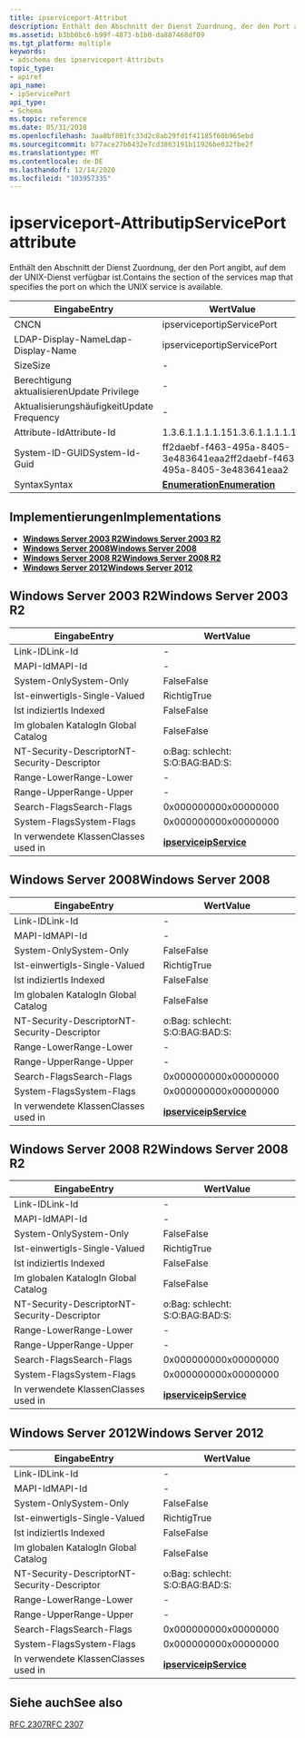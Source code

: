 ```yaml
---
title: ipserviceport-Attribut
description: Enthält den Abschnitt der Dienst Zuordnung, der den Port angibt, auf dem der UNIX-Dienst verfügbar ist.
ms.assetid: b3bb0bc6-b99f-4873-b1b0-da887468df09
ms.tgt_platform: multiple
keywords:
- adschema des ipserviceport-Attributs
topic_type:
- apiref
api_name:
- ipServicePort
api_type:
- Schema
ms.topic: reference
ms.date: 05/31/2018
ms.openlocfilehash: 3aa8bf801fc33d2c8ab29fd1f41185f60b965ebd
ms.sourcegitcommit: b77ace27b0432e7cd3863191b11926be032fbe2f
ms.translationtype: MT
ms.contentlocale: de-DE
ms.lasthandoff: 12/14/2020
ms.locfileid: "103957335"
---
```

# <a name="ipserviceport-attribute"></a><span data-ttu-id="d4feb-104">ipserviceport-Attribut</span><span class="sxs-lookup"><span data-stu-id="d4feb-104">ipServicePort attribute</span></span>

<span data-ttu-id="d4feb-105">Enthält den Abschnitt der Dienst Zuordnung, der den Port angibt, auf dem der UNIX-Dienst verfügbar ist.</span><span class="sxs-lookup"><span data-stu-id="d4feb-105">Contains the section of the services map that specifies the port on which the UNIX service is available.</span></span>



| <span data-ttu-id="d4feb-106">Eingabe</span><span class="sxs-lookup"><span data-stu-id="d4feb-106">Entry</span></span> | <span data-ttu-id="d4feb-107">Wert</span><span class="sxs-lookup"><span data-stu-id="d4feb-107">Value</span></span> |
|-------------------|--------------------------------------|
| <span data-ttu-id="d4feb-108">CN</span><span class="sxs-lookup"><span data-stu-id="d4feb-108">CN</span></span>                | <span data-ttu-id="d4feb-109">ipserviceport</span><span class="sxs-lookup"><span data-stu-id="d4feb-109">ipServicePort</span></span>                        |
| <span data-ttu-id="d4feb-110">LDAP-Display-Name</span><span class="sxs-lookup"><span data-stu-id="d4feb-110">Ldap-Display-Name</span></span> | <span data-ttu-id="d4feb-111">ipserviceport</span><span class="sxs-lookup"><span data-stu-id="d4feb-111">ipServicePort</span></span>                        |
| <span data-ttu-id="d4feb-112">Size</span><span class="sxs-lookup"><span data-stu-id="d4feb-112">Size</span></span>              | \-                                   |
| <span data-ttu-id="d4feb-113">Berechtigung aktualisieren</span><span class="sxs-lookup"><span data-stu-id="d4feb-113">Update Privilege</span></span>  | \-                                   |
| <span data-ttu-id="d4feb-114">Aktualisierungshäufigkeit</span><span class="sxs-lookup"><span data-stu-id="d4feb-114">Update Frequency</span></span>  | \-                                   |
| <span data-ttu-id="d4feb-115">Attribute-Id</span><span class="sxs-lookup"><span data-stu-id="d4feb-115">Attribute-Id</span></span>      | <span data-ttu-id="d4feb-116">1.3.6.1.1.1.1.15</span><span class="sxs-lookup"><span data-stu-id="d4feb-116">1.3.6.1.1.1.1.15</span></span>                     |
| <span data-ttu-id="d4feb-117">System-ID-GUID</span><span class="sxs-lookup"><span data-stu-id="d4feb-117">System-Id-Guid</span></span>    | <span data-ttu-id="d4feb-118">ff2daebf-f463-495a-8405-3e483641eaa2</span><span class="sxs-lookup"><span data-stu-id="d4feb-118">ff2daebf-f463-495a-8405-3e483641eaa2</span></span> |
| <span data-ttu-id="d4feb-119">Syntax</span><span class="sxs-lookup"><span data-stu-id="d4feb-119">Syntax</span></span>            | [<span data-ttu-id="d4feb-120">**Enumeration**</span><span class="sxs-lookup"><span data-stu-id="d4feb-120">**Enumeration**</span></span>](s-enumeration.md) |



## <a name="implementations"></a><span data-ttu-id="d4feb-121">Implementierungen</span><span class="sxs-lookup"><span data-stu-id="d4feb-121">Implementations</span></span>

-   [<span data-ttu-id="d4feb-122">**Windows Server 2003 R2**</span><span class="sxs-lookup"><span data-stu-id="d4feb-122">**Windows Server 2003 R2**</span></span>](#windows-server-2003-r2)
-   [<span data-ttu-id="d4feb-123">**Windows Server 2008**</span><span class="sxs-lookup"><span data-stu-id="d4feb-123">**Windows Server 2008**</span></span>](#windows-server-2008)
-   [<span data-ttu-id="d4feb-124">**Windows Server 2008 R2**</span><span class="sxs-lookup"><span data-stu-id="d4feb-124">**Windows Server 2008 R2**</span></span>](#windows-server-2008-r2)
-   [<span data-ttu-id="d4feb-125">**Windows Server 2012**</span><span class="sxs-lookup"><span data-stu-id="d4feb-125">**Windows Server 2012**</span></span>](#windows-server-2012)

## <a name="windows-server-2003-r2"></a><span data-ttu-id="d4feb-126">Windows Server 2003 R2</span><span class="sxs-lookup"><span data-stu-id="d4feb-126">Windows Server 2003 R2</span></span>



| <span data-ttu-id="d4feb-127">Eingabe</span><span class="sxs-lookup"><span data-stu-id="d4feb-127">Entry</span></span> | <span data-ttu-id="d4feb-128">Wert</span><span class="sxs-lookup"><span data-stu-id="d4feb-128">Value</span></span> |
|------------------------|---------------------------------------------|
| <span data-ttu-id="d4feb-129">Link-ID</span><span class="sxs-lookup"><span data-stu-id="d4feb-129">Link-Id</span></span>                | \-                                          |
| <span data-ttu-id="d4feb-130">MAPI-Id</span><span class="sxs-lookup"><span data-stu-id="d4feb-130">MAPI-Id</span></span>                | \-                                          |
| <span data-ttu-id="d4feb-131">System-Only</span><span class="sxs-lookup"><span data-stu-id="d4feb-131">System-Only</span></span>            | <span data-ttu-id="d4feb-132">False</span><span class="sxs-lookup"><span data-stu-id="d4feb-132">False</span></span>                                       |
| <span data-ttu-id="d4feb-133">Ist-einwertig</span><span class="sxs-lookup"><span data-stu-id="d4feb-133">Is-Single-Valued</span></span>       | <span data-ttu-id="d4feb-134">Richtig</span><span class="sxs-lookup"><span data-stu-id="d4feb-134">True</span></span>                                        |
| <span data-ttu-id="d4feb-135">Ist indiziert</span><span class="sxs-lookup"><span data-stu-id="d4feb-135">Is Indexed</span></span>             | <span data-ttu-id="d4feb-136">False</span><span class="sxs-lookup"><span data-stu-id="d4feb-136">False</span></span>                                       |
| <span data-ttu-id="d4feb-137">Im globalen Katalog</span><span class="sxs-lookup"><span data-stu-id="d4feb-137">In Global Catalog</span></span>      | <span data-ttu-id="d4feb-138">False</span><span class="sxs-lookup"><span data-stu-id="d4feb-138">False</span></span>                                       |
| <span data-ttu-id="d4feb-139">NT-Security-Descriptor</span><span class="sxs-lookup"><span data-stu-id="d4feb-139">NT-Security-Descriptor</span></span> | <span data-ttu-id="d4feb-140">o:Bag: schlecht: S:</span><span class="sxs-lookup"><span data-stu-id="d4feb-140">O:BAG:BAD:S:</span></span>                                |
| <span data-ttu-id="d4feb-141">Range-Lower</span><span class="sxs-lookup"><span data-stu-id="d4feb-141">Range-Lower</span></span>            | \-                                          |
| <span data-ttu-id="d4feb-142">Range-Upper</span><span class="sxs-lookup"><span data-stu-id="d4feb-142">Range-Upper</span></span>            | \-                                          |
| <span data-ttu-id="d4feb-143">Search-Flags</span><span class="sxs-lookup"><span data-stu-id="d4feb-143">Search-Flags</span></span>           | <span data-ttu-id="d4feb-144">0x00000000</span><span class="sxs-lookup"><span data-stu-id="d4feb-144">0x00000000</span></span>                                  |
| <span data-ttu-id="d4feb-145">System-Flags</span><span class="sxs-lookup"><span data-stu-id="d4feb-145">System-Flags</span></span>           | <span data-ttu-id="d4feb-146">0x00000000</span><span class="sxs-lookup"><span data-stu-id="d4feb-146">0x00000000</span></span>                                  |
| <span data-ttu-id="d4feb-147">In verwendete Klassen</span><span class="sxs-lookup"><span data-stu-id="d4feb-147">Classes used in</span></span>        | [<span data-ttu-id="d4feb-148">**ipservice**</span><span class="sxs-lookup"><span data-stu-id="d4feb-148">**ipService**</span></span>](c-ipservice.md)<br/> |



## <a name="windows-server-2008"></a><span data-ttu-id="d4feb-149">Windows Server 2008</span><span class="sxs-lookup"><span data-stu-id="d4feb-149">Windows Server 2008</span></span>



| <span data-ttu-id="d4feb-150">Eingabe</span><span class="sxs-lookup"><span data-stu-id="d4feb-150">Entry</span></span> | <span data-ttu-id="d4feb-151">Wert</span><span class="sxs-lookup"><span data-stu-id="d4feb-151">Value</span></span> |
|------------------------|---------------------------------------------|
| <span data-ttu-id="d4feb-152">Link-ID</span><span class="sxs-lookup"><span data-stu-id="d4feb-152">Link-Id</span></span>                | \-                                          |
| <span data-ttu-id="d4feb-153">MAPI-Id</span><span class="sxs-lookup"><span data-stu-id="d4feb-153">MAPI-Id</span></span>                | \-                                          |
| <span data-ttu-id="d4feb-154">System-Only</span><span class="sxs-lookup"><span data-stu-id="d4feb-154">System-Only</span></span>            | <span data-ttu-id="d4feb-155">False</span><span class="sxs-lookup"><span data-stu-id="d4feb-155">False</span></span>                                       |
| <span data-ttu-id="d4feb-156">Ist-einwertig</span><span class="sxs-lookup"><span data-stu-id="d4feb-156">Is-Single-Valued</span></span>       | <span data-ttu-id="d4feb-157">Richtig</span><span class="sxs-lookup"><span data-stu-id="d4feb-157">True</span></span>                                        |
| <span data-ttu-id="d4feb-158">Ist indiziert</span><span class="sxs-lookup"><span data-stu-id="d4feb-158">Is Indexed</span></span>             | <span data-ttu-id="d4feb-159">False</span><span class="sxs-lookup"><span data-stu-id="d4feb-159">False</span></span>                                       |
| <span data-ttu-id="d4feb-160">Im globalen Katalog</span><span class="sxs-lookup"><span data-stu-id="d4feb-160">In Global Catalog</span></span>      | <span data-ttu-id="d4feb-161">False</span><span class="sxs-lookup"><span data-stu-id="d4feb-161">False</span></span>                                       |
| <span data-ttu-id="d4feb-162">NT-Security-Descriptor</span><span class="sxs-lookup"><span data-stu-id="d4feb-162">NT-Security-Descriptor</span></span> | <span data-ttu-id="d4feb-163">o:Bag: schlecht: S:</span><span class="sxs-lookup"><span data-stu-id="d4feb-163">O:BAG:BAD:S:</span></span>                                |
| <span data-ttu-id="d4feb-164">Range-Lower</span><span class="sxs-lookup"><span data-stu-id="d4feb-164">Range-Lower</span></span>            | \-                                          |
| <span data-ttu-id="d4feb-165">Range-Upper</span><span class="sxs-lookup"><span data-stu-id="d4feb-165">Range-Upper</span></span>            | \-                                          |
| <span data-ttu-id="d4feb-166">Search-Flags</span><span class="sxs-lookup"><span data-stu-id="d4feb-166">Search-Flags</span></span>           | <span data-ttu-id="d4feb-167">0x00000000</span><span class="sxs-lookup"><span data-stu-id="d4feb-167">0x00000000</span></span>                                  |
| <span data-ttu-id="d4feb-168">System-Flags</span><span class="sxs-lookup"><span data-stu-id="d4feb-168">System-Flags</span></span>           | <span data-ttu-id="d4feb-169">0x00000000</span><span class="sxs-lookup"><span data-stu-id="d4feb-169">0x00000000</span></span>                                  |
| <span data-ttu-id="d4feb-170">In verwendete Klassen</span><span class="sxs-lookup"><span data-stu-id="d4feb-170">Classes used in</span></span>        | [<span data-ttu-id="d4feb-171">**ipservice**</span><span class="sxs-lookup"><span data-stu-id="d4feb-171">**ipService**</span></span>](c-ipservice.md)<br/> |



## <a name="windows-server-2008-r2"></a><span data-ttu-id="d4feb-172">Windows Server 2008 R2</span><span class="sxs-lookup"><span data-stu-id="d4feb-172">Windows Server 2008 R2</span></span>



| <span data-ttu-id="d4feb-173">Eingabe</span><span class="sxs-lookup"><span data-stu-id="d4feb-173">Entry</span></span> | <span data-ttu-id="d4feb-174">Wert</span><span class="sxs-lookup"><span data-stu-id="d4feb-174">Value</span></span> |
|------------------------|---------------------------------------------|
| <span data-ttu-id="d4feb-175">Link-ID</span><span class="sxs-lookup"><span data-stu-id="d4feb-175">Link-Id</span></span>                | \-                                          |
| <span data-ttu-id="d4feb-176">MAPI-Id</span><span class="sxs-lookup"><span data-stu-id="d4feb-176">MAPI-Id</span></span>                | \-                                          |
| <span data-ttu-id="d4feb-177">System-Only</span><span class="sxs-lookup"><span data-stu-id="d4feb-177">System-Only</span></span>            | <span data-ttu-id="d4feb-178">False</span><span class="sxs-lookup"><span data-stu-id="d4feb-178">False</span></span>                                       |
| <span data-ttu-id="d4feb-179">Ist-einwertig</span><span class="sxs-lookup"><span data-stu-id="d4feb-179">Is-Single-Valued</span></span>       | <span data-ttu-id="d4feb-180">Richtig</span><span class="sxs-lookup"><span data-stu-id="d4feb-180">True</span></span>                                        |
| <span data-ttu-id="d4feb-181">Ist indiziert</span><span class="sxs-lookup"><span data-stu-id="d4feb-181">Is Indexed</span></span>             | <span data-ttu-id="d4feb-182">False</span><span class="sxs-lookup"><span data-stu-id="d4feb-182">False</span></span>                                       |
| <span data-ttu-id="d4feb-183">Im globalen Katalog</span><span class="sxs-lookup"><span data-stu-id="d4feb-183">In Global Catalog</span></span>      | <span data-ttu-id="d4feb-184">False</span><span class="sxs-lookup"><span data-stu-id="d4feb-184">False</span></span>                                       |
| <span data-ttu-id="d4feb-185">NT-Security-Descriptor</span><span class="sxs-lookup"><span data-stu-id="d4feb-185">NT-Security-Descriptor</span></span> | <span data-ttu-id="d4feb-186">o:Bag: schlecht: S:</span><span class="sxs-lookup"><span data-stu-id="d4feb-186">O:BAG:BAD:S:</span></span>                                |
| <span data-ttu-id="d4feb-187">Range-Lower</span><span class="sxs-lookup"><span data-stu-id="d4feb-187">Range-Lower</span></span>            | \-                                          |
| <span data-ttu-id="d4feb-188">Range-Upper</span><span class="sxs-lookup"><span data-stu-id="d4feb-188">Range-Upper</span></span>            | \-                                          |
| <span data-ttu-id="d4feb-189">Search-Flags</span><span class="sxs-lookup"><span data-stu-id="d4feb-189">Search-Flags</span></span>           | <span data-ttu-id="d4feb-190">0x00000000</span><span class="sxs-lookup"><span data-stu-id="d4feb-190">0x00000000</span></span>                                  |
| <span data-ttu-id="d4feb-191">System-Flags</span><span class="sxs-lookup"><span data-stu-id="d4feb-191">System-Flags</span></span>           | <span data-ttu-id="d4feb-192">0x00000000</span><span class="sxs-lookup"><span data-stu-id="d4feb-192">0x00000000</span></span>                                  |
| <span data-ttu-id="d4feb-193">In verwendete Klassen</span><span class="sxs-lookup"><span data-stu-id="d4feb-193">Classes used in</span></span>        | [<span data-ttu-id="d4feb-194">**ipservice**</span><span class="sxs-lookup"><span data-stu-id="d4feb-194">**ipService**</span></span>](c-ipservice.md)<br/> |



## <a name="windows-server-2012"></a><span data-ttu-id="d4feb-195">Windows Server 2012</span><span class="sxs-lookup"><span data-stu-id="d4feb-195">Windows Server 2012</span></span>



| <span data-ttu-id="d4feb-196">Eingabe</span><span class="sxs-lookup"><span data-stu-id="d4feb-196">Entry</span></span> | <span data-ttu-id="d4feb-197">Wert</span><span class="sxs-lookup"><span data-stu-id="d4feb-197">Value</span></span> |
|------------------------|---------------------------------------------|
| <span data-ttu-id="d4feb-198">Link-ID</span><span class="sxs-lookup"><span data-stu-id="d4feb-198">Link-Id</span></span>                | \-                                          |
| <span data-ttu-id="d4feb-199">MAPI-Id</span><span class="sxs-lookup"><span data-stu-id="d4feb-199">MAPI-Id</span></span>                | \-                                          |
| <span data-ttu-id="d4feb-200">System-Only</span><span class="sxs-lookup"><span data-stu-id="d4feb-200">System-Only</span></span>            | <span data-ttu-id="d4feb-201">False</span><span class="sxs-lookup"><span data-stu-id="d4feb-201">False</span></span>                                       |
| <span data-ttu-id="d4feb-202">Ist-einwertig</span><span class="sxs-lookup"><span data-stu-id="d4feb-202">Is-Single-Valued</span></span>       | <span data-ttu-id="d4feb-203">Richtig</span><span class="sxs-lookup"><span data-stu-id="d4feb-203">True</span></span>                                        |
| <span data-ttu-id="d4feb-204">Ist indiziert</span><span class="sxs-lookup"><span data-stu-id="d4feb-204">Is Indexed</span></span>             | <span data-ttu-id="d4feb-205">False</span><span class="sxs-lookup"><span data-stu-id="d4feb-205">False</span></span>                                       |
| <span data-ttu-id="d4feb-206">Im globalen Katalog</span><span class="sxs-lookup"><span data-stu-id="d4feb-206">In Global Catalog</span></span>      | <span data-ttu-id="d4feb-207">False</span><span class="sxs-lookup"><span data-stu-id="d4feb-207">False</span></span>                                       |
| <span data-ttu-id="d4feb-208">NT-Security-Descriptor</span><span class="sxs-lookup"><span data-stu-id="d4feb-208">NT-Security-Descriptor</span></span> | <span data-ttu-id="d4feb-209">o:Bag: schlecht: S:</span><span class="sxs-lookup"><span data-stu-id="d4feb-209">O:BAG:BAD:S:</span></span>                                |
| <span data-ttu-id="d4feb-210">Range-Lower</span><span class="sxs-lookup"><span data-stu-id="d4feb-210">Range-Lower</span></span>            | \-                                          |
| <span data-ttu-id="d4feb-211">Range-Upper</span><span class="sxs-lookup"><span data-stu-id="d4feb-211">Range-Upper</span></span>            | \-                                          |
| <span data-ttu-id="d4feb-212">Search-Flags</span><span class="sxs-lookup"><span data-stu-id="d4feb-212">Search-Flags</span></span>           | <span data-ttu-id="d4feb-213">0x00000000</span><span class="sxs-lookup"><span data-stu-id="d4feb-213">0x00000000</span></span>                                  |
| <span data-ttu-id="d4feb-214">System-Flags</span><span class="sxs-lookup"><span data-stu-id="d4feb-214">System-Flags</span></span>           | <span data-ttu-id="d4feb-215">0x00000000</span><span class="sxs-lookup"><span data-stu-id="d4feb-215">0x00000000</span></span>                                  |
| <span data-ttu-id="d4feb-216">In verwendete Klassen</span><span class="sxs-lookup"><span data-stu-id="d4feb-216">Classes used in</span></span>        | [<span data-ttu-id="d4feb-217">**ipservice**</span><span class="sxs-lookup"><span data-stu-id="d4feb-217">**ipService**</span></span>](c-ipservice.md)<br/> |



## <a name="see-also"></a><span data-ttu-id="d4feb-218">Siehe auch</span><span class="sxs-lookup"><span data-stu-id="d4feb-218">See also</span></span>

<dl> <dt>

[<span data-ttu-id="d4feb-219">RFC 2307</span><span class="sxs-lookup"><span data-stu-id="d4feb-219">RFC 2307</span></span>](https://www.ietf.org/rfc/rfc2307.txt)
</dt> </dl>

 

 





